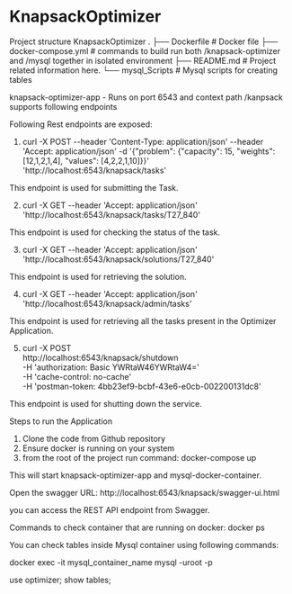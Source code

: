 # KnapsackOptimizer


Project structure
KnapsackOptimizer
 .
    ├── Dockerfile              # Docker file 
    ├── docker-compose.yml      # commands to build run both /knapsack-optimizer and /mysql together in isolated environment
    ├── README.md               # Project related information here. 
    └── mysql_Scripts           # Mysql scripts for creating tables 
	
	
knapsack-optimizer-app -
Runs on port 6543 and context path /kanpsack supports following endpoints

Following Rest endpoints are exposed:

1) curl -X POST --header 'Content-Type: application/json' --header 'Accept: application/json' -d '{"problem": {"capacity": 15, "weights": [12,1,2,1,4], "values": [4,2,2,1,10]}}' 'http://localhost:6543/knapsack/tasks'

This endpoint is used for submitting the Task.

2) curl -X GET --header 'Accept: application/json' 'http://localhost:6543/knapsack/tasks/T27_840'

This endpoint is used for checking the status of the task.

3) curl -X GET --header 'Accept: application/json' 'http://localhost:6543/knapsack/solutions/T27_840'

This endpoint is used for retrieving the solution.

4) curl -X GET --header 'Accept: application/json' 'http://localhost:6543/knapsack/admin/tasks'

This endpoint is used for retrieving all the tasks present in the Optimizer Application.

5) curl -X POST \
  http://localhost:6543/knapsack/shutdown \
  -H 'authorization: Basic YWRtaW46YWRtaW4=' \
  -H 'cache-control: no-cache' \
  -H 'postman-token: 4bb23ef9-bcbf-43e6-e0cb-002200131dc8'

This endpoint is used for shutting down the service.

Steps to run the Application

1) Clone the code from Github repository
2) Ensure docker is running on your system
3) from the root of the project run command:
    docker-compose up

This will start knapsack-optimizer-app and mysql-docker-container.

Open the swagger URL:
http://localhost:6543/knapsack/swagger-ui.html

you can access the REST API endpoint from Swagger.

Commands to check container that are running on docker:
docker ps

You can check tables inside Mysql container using following commands:

docker exec -it mysql_container_name mysql -uroot -p

use optimizer;
show tables;

